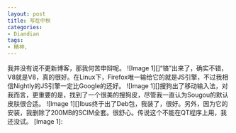```yaml
---
layout: post
title: 写在中秋
categories:
- Diandian
tags:
- 精神, 
---
```

我并没有说不更新博客，那我何苦申辩呢。 !\[Image 1\]\[\]“铬”出来了，确实不错，V8就是V8，真的很好。在Linux下，Firefox唯一输给它的就是JS引擎，不过我相信Nightly的JS引擎一定比Google的还好。 !\[Image 1\]\[\]搜狗出了移动输入法，对我而言，更重要的是，找到了一个很美的搜狗皮，尽管我一直认为Sougou的默认皮肤很合适。 !\[Image 1\]\[\]Ibus终于出了Deb包，我装了，很好。另外，因为它的安装，我删除了200MB的SCIM全套。很舒心。传说这个不能在QT程序上用，我还没试。 \[Image 1\]: